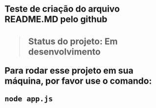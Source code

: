 <h1>Teste de criação do arquivo README.MD pelo github<h1>

> Status do projeto: Em desenvolvimento

Para rodar esse projeto em sua máquina, por favor use o comando:
```
node app.js
```
